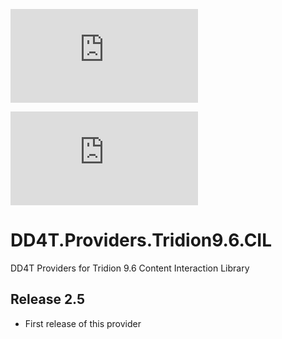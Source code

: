 [![AppVeyor](https://ci.appveyor.com/api/projects/status/github/dd4t/DD4T.Providers.Tridion9.6.CIL?branch=master&svg=true&passingText=master)](https://ci.appveyor.com/project/DD4T/dd4t-providers-tridion9-6-cil)

[![AppVeyor](https://ci.appveyor.com/api/projects/status/github/dd4t/DD4T.Providers.Tridion9.6.CIL?branch=develop&svg=true&passingText=develop)](https://ci.appveyor.com/project/DD4T/dd4t-providers-tridion9-6-cil)

# DD4T.Providers.Tridion9.6.CIL
DD4T Providers for Tridion 9.6 Content Interaction Library

## Release 2.5

- First release of this provider
